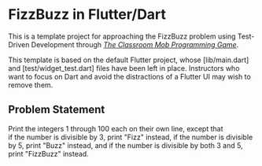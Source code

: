 # FizzBuzz in Flutter/Dart

This is a template project for approaching the FizzBuzz problem using Test-Driven Development
through [_The Classroom Mob Programming Game_](https://classroom-mob-game.github.io/).

This template is based on the default Flutter project, whose [lib/main.dart] and 
[test/widget_test.dart] files have been left in place. Instructors who want to focus on Dart
and avoid the distractions of a Flutter UI may wish to remove them.

## Problem Statement

Print the integers 1 through 100 each on their own line, except that  
if the number is divisible by 3, print "Fizz" instead,
if the number is divisible by 5, print "Buzz" instead,
and if the number is divisible by both 3 and 5, print "FizzBuzz" instead.

